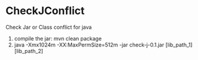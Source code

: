 CheckJConflict
==============

Check Jar or Class conflict for java

1. compile the jar: mvn clean package
2. java -Xmx1024m -XX:MaxPermSize=512m -jar check-j-0.1.jar [lib_path_1] [lib_path_2]
